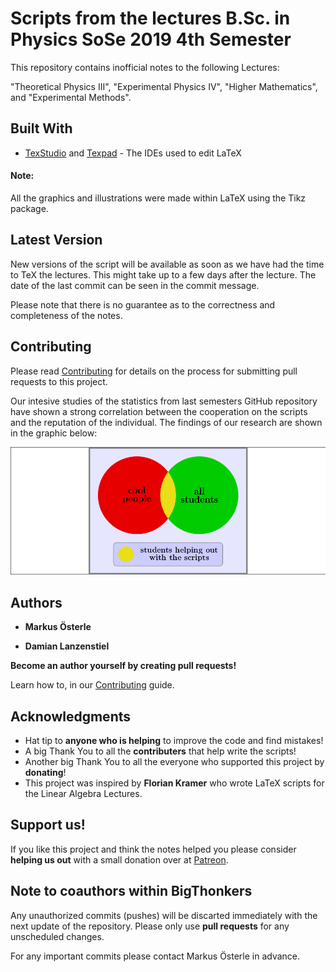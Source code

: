 # Scripts from the lectures B.Sc. in Physics SoSe 2019 4th Semester

This repository contains inofficial notes to the following Lectures:

"Theoretical Physics III", "Experimental Physics IV", "Higher Mathematics", and "Experimental Methods".

## Built With

* [TexStudio](https://www.texstudio.org/) and [Texpad](https://www.texpad.com/) - The IDEs used to edit LaTeX

#### Note:

All the graphics and illustrations were made within LaTeX using the Tikz package.

## Latest Version

New versions of the script will be available as soon as we have had the time to TeX the lectures. This might take up to a few days after the lecture. The date of the last commit can be seen in the commit message.

Please note that there is no guarantee as to the correctness and completeness of the notes.

## Contributing

Please read [Contributing](https://github.com/BigThonkers/LaTeX-Mitschriebe-Semester-4/wiki/Contributing) for details on the process for submitting pull requests to this project.

Our intesive studies of the statistics from last semesters GitHub repository have shown a strong correlation between the cooperation on the scripts and the reputation of the individual. The findings of our research are shown in the graphic below:

![Alt-Text](https://raw.githubusercontent.com/BigThonkers/LaTeX-Mitschriebe-Semester-4/assets/document2.png "research findings")

## Authors

* **Markus Österle**

* **Damian Lanzenstiel**

**Become an author yourself by creating pull requests!**

Learn how to, in our [Contributing](https://github.com/BigThonkers/LaTeX-Mitschriebe-Semester-4/wiki/Contributing) guide.

## Acknowledgments

* Hat tip to **anyone who is helping** to improve the code and find mistakes!
* A big Thank You to all the **contributers** that help write the scripts!
* Another big Thank You to all the everyone who supported this project by **donating**!
* This project was inspired by **Florian Kramer** who wrote LaTeX scripts for the Linear Algebra Lectures.

## Support us!

If you like this project and think the notes helped you please consider **helping us out** with a small donation over at [Patreon](https://www.patreon.com/user?u=19413712).

## Note to coauthors within BigThonkers

Any unauthorized commits (pushes) will be discarted immediately with the next update of the repository. Please only use **pull requests** for any unscheduled changes.

For any important commits please contact Markus Österle in advance.
